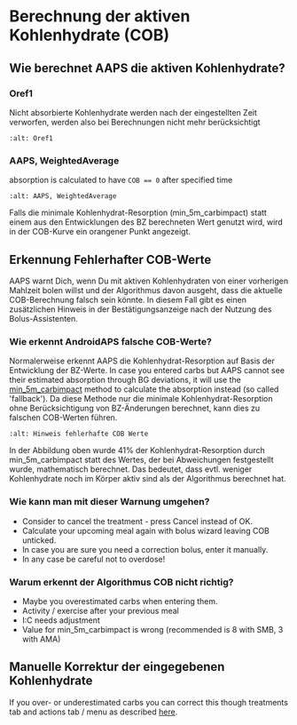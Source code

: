 # Berechnung der aktiven Kohlenhydrate (COB)

## Wie berechnet AAPS die aktiven Kohlenhydrate?

### Oref1

Nicht absorbierte Kohlenhydrate werden nach der eingestellten Zeit verworfen, werden also bei Berechnungen nicht mehr berücksichtigt

```{image} ../images/cob_oref0_orange_II.png
:alt: Oref1
```

### AAPS, WeightedAverage

absorption is calculated to have `COB == 0` after specified time

```{image} ../images/cob_aaps2_orange_II.png
:alt: AAPS, WeightedAverage
```

Falls die minimale Kohlenhydrat-Resorption (min_5m_carbimpact) statt einem aus den Entwicklungen des BZ berechneten Wert genutzt wird, wird in der COB-Kurve ein orangener Punkt angezeigt.

## Erkennung Fehlerhafter COB-Werte

AAPS warnt Dich, wenn Du mit aktiven Kohlenhydraten von einer vorherigen Mahlzeit bolen willst und der Algorithmus davon ausgeht, dass die aktuelle COB-Berechnung falsch sein könnte. In diesem Fall gibt es einen zusätzlichen Hinweis in der Bestätigungsanzeige nach der Nutzung des Bolus-Assistenten.

### Wie erkennt AndroidAPS falsche COB-Werte?

Normalerweise erkennt AAPS die Kohlenhydrat-Resorption auf Basis der Entwicklung der BZ-Werte. In case you entered carbs but AAPS cannot see their estimated absorption through BG deviations, it will use the [min_5m_carbimpact](../Configuration/Config-Builder.md?highlight=min_5m_carbimpact#absorption-settings) method to calculate the absorption instead (so called 'fallback'). Da diese Methode nur die minimale Kohlenhydrat-Resorption ohne Berücksichtigung von BZ-Änderungen berechnet, kann dies zu falschen COB-Werten führen.

```{image} ../images/Calculator_SlowCarbAbsorption.png
:alt: Hinweis fehlerhafte COB Werte
```

In der Abbildung oben wurde 41% der Kohlenhydrat-Resorption durch min_5m_carbimpact statt des Wertes, der bei Abweichungen festgestellt wurde, mathematisch berechnet.  Das bedeutet, dass evtl. weniger Kohlenhydrate noch im Körper aktiv sind als der Algorithmus berechnet hat.

### Wie kann man mit dieser Warnung umgehen?

- Consider to cancel the treatment - press Cancel instead of OK.
- Calculate your upcoming meal again with bolus wizard leaving COB unticked.
- In case you are sure you need a correction bolus, enter it manually.
- In any case be careful not to overdose!

### Warum erkennt der Algorithmus COB nicht richtig?

- Maybe you overestimated carbs when entering them.
- Activity / exercise after your previous meal
- I:C needs adjustment
- Value for min_5m_carbimpact is wrong (recommended is 8 with SMB, 3 with AMA)

## Manuelle Korrektur der eingegebenen Kohlenhydrate

If you over- or underestimated carbs you can correct this though treatments tab and actions tab / menu as described [here](../Getting-Started/Screenshots.md#carb-correction).
